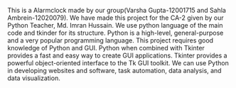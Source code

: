 This is a Alarmclock made by our group(Varsha Gupta-12001715 and Sahla Ambrein-12020079). We have made this project for the CA-2 given by our Python Teacher, Md. Imran Hussain.
We use python language of the main code and tkinder for its structure. Python is a high-level, general-purpose and a very popular programming language. This project requires good knowledge of Python and GUI. Python when combined with Tkinter provides a fast and easy way to create GUI applications. Tkinter provides a powerful object-oriented interface to the Tk GUI toolkit. We can use Python in developing websites and software, task automation, data analysis, and data visualization.
